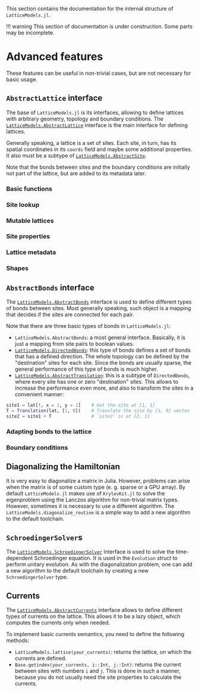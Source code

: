 This section contains the documentation for the internal structure of `LatticeModels.jl`. 

!!! warning
    This section of documentation is under construction. Some parts may be incomplete.

# Advanced features

These features can be useful in non-trivial cases, but are not necessary for basic usage.

## `AbstractLattice` interface

The base of `LatticeModels.jl` is its interfaces, allowing to define lattices with arbitrary geometry, topology and boundary conditions. The [`LatticeModels.AbstractLattice`](@ref) interface is the main interface for defining lattices.

Generally speaking, a lattice is a set of sites. Each site, in turn, has its spatial coordinates in its `coords` field and maybe some additional properties. It also must be a subtype of [`LatticeModels.AbstractSite`](@ref).

Note that the bonds between sites and the boundary conditions are initially not part of the lattice, but are added to its metadata later.

### Basic functions

### Site lookup

### Mutable lattices

### Site properties

### Lattice metadata

### Shapes

## `AbstractBonds` interface

The [`LatticeModels.AbstractBonds`](@ref) interface is used to define different types of bonds between sites. Most generally speaking,
such object is a mapping that decides if the sites are connected for each pair.

Note that there are three basic types of bonds in `LatticeModels.jl`:
- `LatticeModels.AbstractBonds`: a most general interface. Basically, it is just a mapping from site pairs to boolean values.
- [`LatticeModels.DirectedBonds`](@ref): this type of bonds defines a set of bonds that has a defined direction. The whole topology can be defined by the "destination" sites for each site. Since the bonds are usually sparse, the general performance of this type of bonds is much higher.
- [`LatticeModels.AbstractTranslation`](@ref): this is a subtype of `DirectedBonds`, where every site has one or zero "destination" sites. This allows to increase the performance even more, and also to transform the sites in a convenient manner:

```julia
site1 = lat[!, x = 1, y = 1]    # Get the site at [1, 1]
T = Translation(lat, [1, 0])    # Translate the site by [1, 0] vector
site2 = site1 + T               # `site2` is at [2, 1]
```

### Adapting bonds to the lattice

### Boundary conditions

## Diagonalizing the Hamiltonian

It is very easy to diagonalize a matrix in Julia. However, problems can arise when the matrix is of some custom type
(e. g. sparse or a GPU array). By default `LatticeModels.jl` makes use of `KrylovKit.jl` to solve the eigenproblem using the Lanczos algorithm for non-trivial matrix types. However, sometimes it is necessary to use a different algorithm. The `LatticeModels.diagonalize_routine` is a simple way to add a new algorithm to the default toolchain.

## `SchroedingerSolver`s

The [`LatticeModels.SchroedingerSolver`](@ref) interface is used to solve the time-dependent Schroedinger equation. It is used in the `Evolution` struct to perform unitary evolution. As with the diagonalization problem, one can add a new algorithm to the default toolchain by creating a new `SchroedingerSolver` type.

## Currents

The [`LatticeModels.AbstractCurrents`](@ref) interface allows to define different types of currents on the lattice. This allows it to be a lazy object, which computes the currents only when needed.

To implement basic currents semantics, you need to define the following methods:
- `LatticeModels.lattice(your_currents)`: returns the lattice, on which the currents are defined.
- `Base.getindex(your_currents, i::Int, j::Int)`: returns the current between sites with numbers `i` and `j`. This is done in such a manner, because you do not usually need the site properties to calculate the currents.